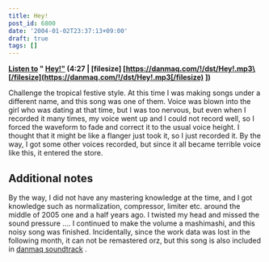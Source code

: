 ```yaml
---
title: Hey!
post_id: 6800
date: '2004-01-02T23:37:13+09:00'
draft: true
tags: []
---
```


**[Listen to](https://danmaq.com/!/dst/Hey!.mp3) " [Hey!"](https://danmaq.com/!/dst/Hey!.mp3) (4:27 | \[filesize\] [https://danmaq.com/!/dst/Hey!.mp3\[/filesize](https://danmaq.com/!/dst/Hey!.mp3[/filesize) \])**

Challenge the tropical festive style. At this time I was making songs under a different name, and this song was one of them. Voice was blown into the girl who was dating at that time, but I was too nervous, but even when I recorded it many times, my voice went up and I could not record well, so I forced the waveform to fade and correct it to the usual voice height. I thought that it might be like a flanger just took it, so I just recorded it. By the way, I got some other voices recorded, but since it all became terrible voice like this, it entered the store.

## Additional notes

By the way, I did not have any mastering knowledge at the time, and I got knowledge such as normalization, compressor, limiter etc. around the middle of 2005 one and a half years ago. I twisted my head and missed the sound pressure .... I continued to make the volume a mashimashi, and this noisy song was finished. Incidentally, since the work data was lost in the following month, it can not be remastered orz, but this song is also included in [danmaq soundtrack](https://danmaq.com/3636) .

